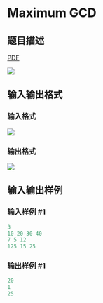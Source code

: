 # Maximum GCD

## 题目描述

[problemUrl]: https://uva.onlinejudge.org/index.php?option=com_onlinejudge&Itemid=8&category=226&page=show_problem&problem=2927

[PDF](https://uva.onlinejudge.org/external/118/p11827.pdf)

![](https://cdn.luogu.com.cn/upload/vjudge_pic/UVA11827/1bab1dfc48fe2516aef277cdcb1bafcd279f6a86.png)

## 输入输出格式

### 输入格式

![](https://cdn.luogu.com.cn/upload/vjudge_pic/UVA11827/1ad6732d7810ed3f658b71e0637ec2e2a204e3a1.png)

### 输出格式

![](https://cdn.luogu.com.cn/upload/vjudge_pic/UVA11827/bcee0fd5480d0964e6367cfd96235c5fca2ce38a.png)

## 输入输出样例

### 输入样例 #1

```cpp
3
10 20 30 40
7 5 12
125 15 25
```


### 输出样例 #1

```cpp
20
1
25
```


